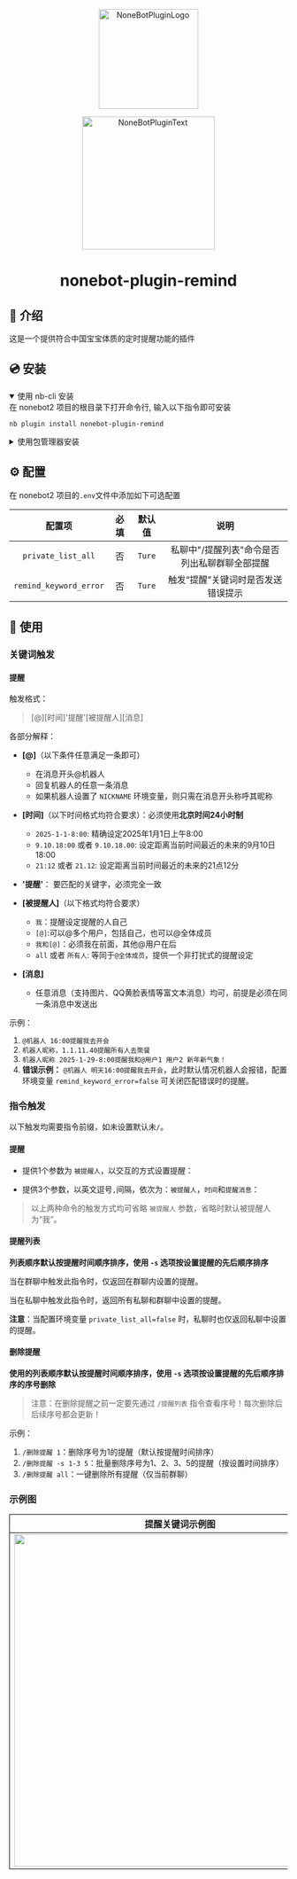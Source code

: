 <div align="center">
  <a href="https://v2.nonebot.dev/store"><img src="https://github.com/A-kirami/nonebot-plugin-template/blob/resources/nbp_logo.png" width="180" height="180" alt="NoneBotPluginLogo"></a>
  <br>
  <p><img src="https://github.com/A-kirami/nonebot-plugin-template/blob/resources/NoneBotPlugin.svg" width="240" alt="NoneBotPluginText"></p>
</div>
<div align="center">
  
# nonebot-plugin-remind

</div>

## 📖 介绍

这是一个提供符合中国宝宝体质的定时提醒功能的插件

## 💿 安装

<details open>
<summary>使用 nb-cli 安装</summary>
在 nonebot2 项目的根目录下打开命令行, 输入以下指令即可安装

    nb plugin install nonebot-plugin-remind

</details>

<details>
<summary>使用包管理器安装</summary>
在 nonebot2 项目的插件目录下, 打开命令行, 根据你使用的包管理器, 输入相应的安装命令

**pip**

    pip install nonebot-plugin-remind

打开 nonebot2 项目根目录下的 `pyproject.toml` 文件, 在 `[tool.nonebot]` 部分追加写入

    plugins = ["nonebot_plugin_remind"]

</details>

## ⚙️ 配置

在 nonebot2 项目的`.env`文件中添加如下可选配置

| 配置项 | 必填 | 默认值 | 说明 |
|:-----:|:----:|:----:|:----:|
| `private_list_all` | 否 | `Ture` | 私聊中"/提醒列表"命令是否列出私聊群聊全部提醒 |
| `remind_keyword_error` | 否 | `Ture` | 触发“提醒”关键词时是否发送错误提示 |

## 🎉 使用

### 关键词触发

#### 提醒
触发格式：
> [@][时间]'提醒'[被提醒人][消息]

各部分解释：
- **[@]**（以下条件任意满足一条即可）
    - 在消息开头@机器人
    - 回复机器人的任意一条消息
    - 如果机器人设置了 `NICKNAME` 环境变量，则只需在消息开头称呼其昵称

- **[时间]**（以下时间格式均符合要求）：必须使用**北京时间24小时制**
    - `2025-1-1-8:00`: 精确设定2025年1月1日上午8:00
    - `9.10.18:00` 或者 `9.10.18.00`: 设定距离当前时间最近的未来的9月10日18:00
    - `21:12` 或者 `21.12`: 设定距离当前时间最近的未来的21点12分

- **'提醒'**： 要匹配的关键字，必须完全一致

- **[被提醒人]**（以下格式均符合要求）
    - `我`：提醒设定提醒的人自己
    - `[@]`:可以@多个用户，包括自己，也可以@全体成员
    - `我和[@]`：必须我在前面，其他@用户在后 
    - `all` 或者 `所有人`: 等同于`@全体成员`，提供一个非打扰式的提醒设定 

- **[消息]**
    - 任意消息（支持图片、QQ黄脸表情等富文本消息）均可，前提是必须在同一条消息中发送出


示例：
1. `@机器人 16:00提醒我去开会`
2. `机器人昵称，1.1.11.40提醒所有人去聚餐`
3. `机器人昵称 2025-1-29-8:00提醒我和@用户1 用户2 新年新气象！`
4. **错误示例：** `@机器人 明天16:00提醒我去开会`，此时默认情况机器人会报错，配置环境变量 `remind_keyword_error=false` 可关闭匹配错误时的提醒。

### 指令触发
以下触发均需要指令前缀，如未设置默认未`/`。

#### 提醒

- 提供1个参数为 `被提醒人`，以交互的方式设置提醒：

- 提供3个参数，以英文逗号`,`间隔，依次为：`被提醒人`，`时间`和`提醒消息`：

> 以上两种命令的触发方式均可省略 `被提醒人` 参数，省略时默认被提醒人为“我”。

#### 提醒列表

**列表顺序默认按提醒时间顺序排序，使用 `-s` 选项按设置提醒的先后顺序排序**

当在群聊中触发此指令时，仅返回在群聊内设置的提醒。

当在私聊中触发此指令时，返回所有私聊和群聊中设置的提醒。

**注意**：当配置环境变量 `private_list_all=false` 时，私聊时也仅返回私聊中设置的提醒。

#### 删除提醒

**使用的列表顺序默认按提醒时间顺序排序，使用 `-s` 选项按设置提醒的先后顺序排序的序号删除**

> 注意：在删除提醒之前一定要先通过 `/提醒列表` 指令查看序号！每次删除后后续序号都会更新！

示例：
1. `/删除提醒 1`：删除序号为1的提醒（默认按提醒时间排序）
2. `/删除提醒 -s 1-3 5`：批量删除序号为1、2、3、5的提醒（按设置时间排序）
3. `/删除提醒 all`：一键删除所有提醒（仅当前群聊）

### 示例图

<table style="width:100%; border-collapse: collapse;">
  <thead>
    <tr style="border: 1px solid black;">
      <th style="text-align:center; border: 1px solid black;">提醒关键词示例图</th>
      <th style="text-align:center; border: 1px solid black;">提醒命令示例图</th>
      <th style="text-align:center; border: 1px solid black;">提醒列表命令示例图</th>
      <th style="text-align:center; border: 1px solid black;">删除提醒命令示例图</th>
    </tr>
  </thead>
  <tbody>
    <tr style="border: 1px solid black;">
      <td style="text-align:center; border: 1px solid black;">
        <img src="readme_images/提醒关键词示例.jpg" style="height:600px;" />
      </td>
      <td style="text-align:center; border: 1px solid black;">
        <img src="readme_images/提醒命令示例.jpg" style="height:600px;" />
      </td>
      <td style="text-align:center; border: 1px solid black;">
        <img src="readme_images/提醒列表命令示例.jpg" style="height:600px;" />
      </td>
      <td style="text-align:center; border: 1px solid black;">
        <img src="readme_images/删除提醒命令示例.jpg" style="height:600px;" />
      </td>
    </tr>
  </tbody>
</table>
